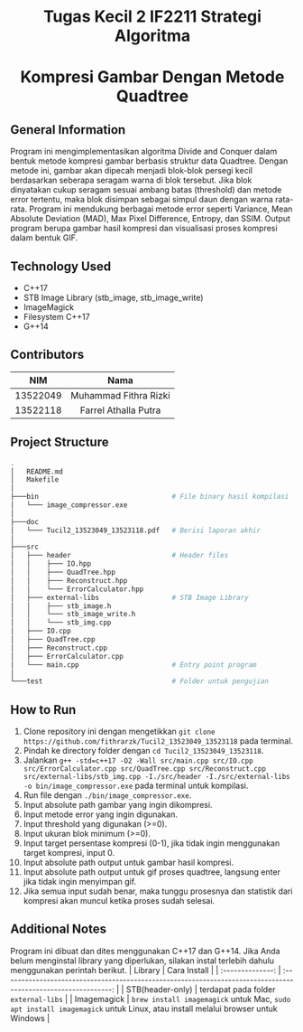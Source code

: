 <h1 align="center"> Tugas Kecil 2 IF2211 Strategi Algoritma </h1>
<h1 align="center"> Kompresi Gambar Dengan Metode Quadtree </h1>


## General Information
Program ini mengimplementasikan algoritma Divide and Conquer dalam bentuk metode kompresi gambar berbasis struktur data Quadtree. Dengan metode ini, gambar akan dipecah menjadi blok-blok persegi kecil berdasarkan seberapa seragam warna di blok tersebut. Jika blok dinyatakan cukup seragam sesuai ambang batas (threshold) dan metode error tertentu, maka blok disimpan sebagai simpul daun dengan warna rata-rata. Program ini mendukung berbagai metode error seperti Variance, Mean Absolute Deviation (MAD), Max Pixel Difference, Entropy, dan SSIM. Output program berupa gambar hasil kompresi dan visualisasi proses kompresi dalam bentuk GIF.


## Technology Used
- C++17
- STB Image Library (stb_image, stb_image_write)
- ImageMagick
- Filesystem C++17
- G++14


## Contributors
|   NIM    |                  Nama                  |
| :------: | :------------------------------------: |
| 13522049 |         Muhammad Fithra Rizki          |
| 13522118 |          Farrel Athalla Putra          |



## Project Structure
```bash
.
│   README.md
│   Makefile
│
├───bin                                 # File binary hasil kompilasi
│   └─── image_compressor.exe
│
├───doc
│   └─── Tucil2_13523049_13523118.pdf   # Berisi laporan akhir
│
├───src
│   ├─── header                         # Header files
│   │    ├─── IO.hpp
│   │    ├─── QuadTree.hpp
│   │    ├─── Reconstruct.hpp
│   │    └─── ErrorCalculator.hpp
│   ├─── external-libs                  # STB Image Library
│   │    ├─── stb_image.h
│   │    └─── stb_image_write.h
│   │    └─── stb_img.cpp
│   ├─── IO.cpp
│   ├─── QuadTree.cpp
│   ├─── Reconstruct.cpp
│   ├─── ErrorCalculator.cpp
│   └─── main.cpp                       # Entry point program
│
└───test                                # Folder untuk pengujian
```


## How to Run
1. Clone repository ini dengan mengetikkan `git clone https://github.com/fithrarzk/Tucil2_13523049_13523118` pada terminal.
2. Pindah ke directory folder dengan `cd Tucil2_13523049_13523118`.
3. Jalankan `g++ -std=c++17 -O2 -Wall src/main.cpp src/IO.cpp src/ErrorCalculator.cpp src/QuadTree.cpp src/Reconstruct.cpp src/external-libs/stb_img.cpp -I./src/header -I./src/external-libs -o bin/image_compressor.exe` pada terminal untuk kompilasi.
3. Run file dengan `./bin/image_compressor.exe`.
4. Input absolute path gambar yang ingin dikompresi.
5. Input metode error yang ingin digunakan.
6. Input threshold yang digunakan (>=0).
7. Input ukuran blok minimum (>=0).
8. Input target persentase kompresi (0-1), jika tidak ingin menggunakan target kompresi, input 0.
9. Input absolute path output untuk gambar hasil kompresi.
10. Input absolute path output untuk gif proses quadtree, langsung enter jika tidak ingin menyimpan gif.
11. Jika semua input sudah benar, maka tunggu prosesnya dan statistik dari kompresi akan muncul ketika proses sudah selesai.


## Additional Notes
Program ini dibuat dan dites menggunakan C++17 dan G++14.
Jika Anda belum menginstal library yang diperlukan, silakan instal terlebih dahulu menggunakan perintah berikut.
|    Library       |                                 Cara Install                                                                   |
| :--------------: | :------------------------------------------------------------------------------------------------------------: |
| STB(header-only) | terdapat pada folder `external-libs`                                                                           |
| Imagemagick      | `brew install imagemagick` untuk Mac, `sudo apt install imagemagick` untuk Linux, atau install melalui browser untuk Windows |
